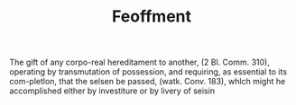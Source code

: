 ---
title: Feoffment
letter: F
permalink: "/definitions/bld-feoffment.html"
body: The gift of any corpo-real hereditament to another, (2 Bl. Comm. 310), operating
  by transmutation of possession, and requiring, as essential to its com-pletlon,
  that the selsen be passed, (watk. Conv. 183), whlch might he accomplished elther
  by investiture or by livery of seisin
published_at: '2018-07-07'
source: Black's Law Dictionary 2nd Ed (1910)
layout: post
---
